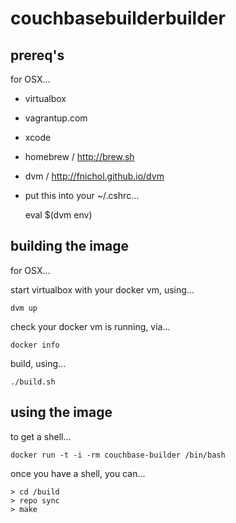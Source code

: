 # couchbasebuilderbuilder

## prereq's

for OSX...
- virtualbox
- vagrantup.com
- xcode
- homebrew / http://brew.sh
- dvm / http://fnichol.github.io/dvm
- put this into your ~/.cshrc...

    eval $(dvm env)

## building the image

for OSX...

start virtualbox with your docker vm, using...

    dvm up

check your docker vm is running, via...

    docker info

build, using...

    ./build.sh

## using the image

to get a shell...

    docker run -t -i -rm couchbase-builder /bin/bash

once you have a shell, you can...

    > cd /build
    > repo sync
    > make

